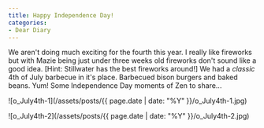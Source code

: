 ```yaml
---
title: Happy Independence Day!
categories:
- Dear Diary
---
```


We aren't doing much exciting for the fourth this year. I really like fireworks but with Mazie being just under three weeks old fireworks don't sound like a good idea. [Hint: Stillwater has the best fireworks around!] We had a _classic_ 4th of July barbecue in it's place. Barbecued bison burgers and baked beans. Yum!
Some Independence Day moments of Zen to share...

![o_July4th-1](/assets/posts/{{ page.date | date: "%Y" }}/o_July4th-1.jpg)

![o_July4th-2](/assets/posts/{{ page.date | date: "%Y" }}/o_July4th-2.jpg)

